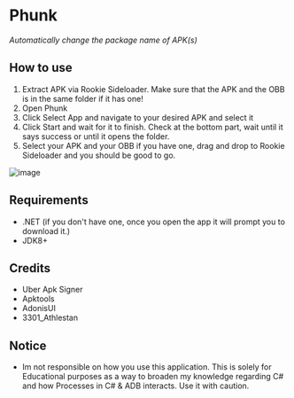 # Phunk
*Automatically change the package name of APK(s)*

## How to use
1. Extract APK via Rookie Sideloader. Make sure that the APK and the OBB is in the same folder if it has one!
2. Open Phunk
3. Click Select App and navigate to your desired APK and select it
4. Click Start and wait for it to finish. Check at the bottom part, wait until it says success or until it opens the folder.
5. Select your APK and your OBB if you have one, drag and drop to Rookie Sideloader and you should be good to go.

![image](https://github.com/shibadevs/phunk/assets/154506302/6e662c29-de67-40ed-ba45-122656f4d6c0)

## Requirements
* .NET (if you don't have one, once you open the app it will prompt you to download it.)
* JDK8+

## Credits
* Uber Apk Signer
* Apktools
* AdonisUI
* 3301_Athlestan

## Notice
* Im not responsible on how you use this application. This is solely for Educational purposes as a way to broaden my knowledge regarding C# and how Processes in C# & ADB interacts.
  Use it with caution.

  
